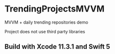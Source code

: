 # TrendingProjectsMVVM
MVVM + daily trending repositories demo

Project does not use third party libraries

## Build with Xcode 11.3.1 and Swift 5
